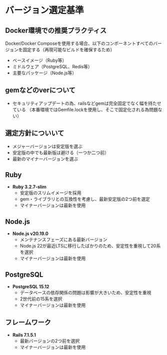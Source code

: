 # バージョン選定基準

## Docker環境での推奨プラクティス
Docker/Docker Composeを使用する場合、以下のコンポーネントすべてのバージョンを固定する（再現可能なビルドを確保するため）

- ベースイメージ（Ruby等）
- ミドルウェア（PostgreSQL、Redis等）
- 主要なパッケージ（Node.js等）

## gemなどのverについて
- セキュリティアップデートの為、railsなどgemは完全固定でなく幅を持たせている
  （本番環境ではGemfile.lockを使用し、そこで固定化される為問題ない）

## 選定方針についいて
- メジャーバージョンは安定版を選ぶ
- 安定版の中でも最新版は避ける（一つか二つ前）
- 最新のマイナーバージョンを選ぶ

## Ruby
- **Ruby 3.2.7-slim**
  - 安定版のスリムイメージを採用
  - gem・ライブラリとの互換性を考慮し、最新安定版の2つ前を選定
  - マイナーバージョンは最新を使用

## Node.js
- **Node.js v20.19.0**
  - メンテナンスフェーズにある最新バージョン
  - Node.js 22が最近LTSに移行したばかりのため、安定性を重視して20系を選択
  - マイナーバージョンは最新を使用

## PostgreSQL
- **PostgreSQL 15.12**
  - データベースの依存関係の問題は影響が大きいため、安定性を重視
  - 2世代前の15系を選択
  - マイナーバージョンは最新を使用

## フレームワーク
- **Rails 7.1.5.1**
  - 最新バージョンの2つ前を選択
  - マイナーバージョンは最新を使用